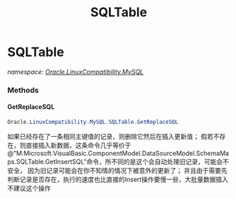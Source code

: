 ﻿---
title: SQLTable
---

# SQLTable
_namespace: [Oracle.LinuxCompatibility.MySQL](N-Oracle.LinuxCompatibility.MySQL.html)_





### Methods

#### GetReplaceSQL
```csharp
Oracle.LinuxCompatibility.MySQL.SQLTable.GetReplaceSQL
```
如果已经存在了一条相同主键值的记录，则删除它然后在插入更新值；
 假若不存在，则直接插入新数据，这条命令几乎等价于@"M:Microsoft.VisualBasic.ComponentModel.DataSourceModel.SchemaMaps.SQLTable.GetInsertSQL"命令，所不同的是这个会自动处理旧记录，可能会不安全，
 因为旧记录可能会在你不知情的情况下被意外的更新了；
 并且由于需要先判断记录是否存在，执行的速度也比直接的Insert操作要慢一些，大批量数据插入不建议这个操作


